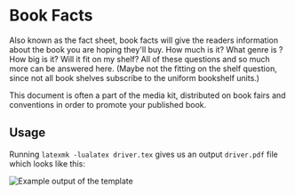 # Book Facts

Also known as the fact sheet, book facts will give the readers information about the book you are hoping they'll buy. How much is it? What genre is ? How big is it? Will it fit on my shelf? All of these questions and so much more can be answered here. (Maybe not the fitting on the shelf question, since not all book shelves subscribe to the uniform bookshelf units.)

This document is often a part of the media kit, distributed on book fairs and conventions in order to promote your published book.

## Usage

Running `latexmk -lualatex driver.tex` gives us an output `driver.pdf` file which looks like this:

![Example output of the template](driver.png)
